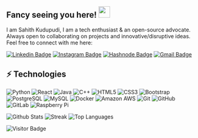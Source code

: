 ## Fancy seeing you here! <img src="https://raw.githubusercontent.com/aemmadi/aemmadi/master/wave.gif" width="30">

I am Sahith Kudupudi, I am a tech enthusiast & an open-source advocate. Always open to collaborating on projects and innovative/disruptive ideas. Feel free to connect with me here:

[![Linkedin Badge](https://img.shields.io/badge/-Sahith_K-blue?style=flat-square&logo=Linkedin&logoColor=white&link=https://www.linkedin.com/in/sahithdotk/)](https://www.linkedin.com/in/sahithdotk)
[![Instagram Badge](https://img.shields.io/badge/-sahith_dot_k-DD2A7B?style=flat-square&logo=instagram&logoColor=white&link=https://www.instagram.com/sahith_dot_k/)](https://www.instagram.com/sahith_dot_k/)
[![Hashnode Badge](https://img.shields.io/badge/-Sahith_Kudupudi-285FF7?style=flat-square&labelColor=000000&logo=Hashnode&link=https://sahithdotk.hashnode.dev/)](https://sahithdotk.hashnode.dev/)
[![Gmail Badge](https://img.shields.io/badge/-sahithdotk@gmail.com-c14438?style=flat-square&logo=Gmail&logoColor=white&link=mailto:sahithdotk@gmail.com)](mailto:sahithdotk@gmail.com)

## ⚡ Technologies

[//]: # "![JavaScript](https://img.shields.io/badge/-JavaScript-black?style=flat-square&logo=javascript)"
[//]: # "![Nodejs](https://img.shields.io/badge/-Nodejs-black?style=flat-square&logo=Node.js)"
[//]: # "![TypeScript](https://img.shields.io/badge/-TypeScript-007ACC?style=flat-square&logo=typescript)"
[//]: # "![MongoDB](https://img.shields.io/badge/-MongoDB-black?style=flat-square&logo=mongodb)"
![Python](https://img.shields.io/badge/-Python-black?style=flat-square&logo=Python)
![React](https://img.shields.io/badge/-React-black?style=flat-square&logo=react)
![Java](https://img.shields.io/badge/-java-E34A86?style=flat-square&logo=java)
![C++](https://img.shields.io/badge/-C++-00599C?style=flat-square&logo=c)
![HTML5](https://img.shields.io/badge/-HTML5-E34F26?style=flat-square&logo=html5&logoColor=white)
![CSS3](https://img.shields.io/badge/-CSS3-1572B6?style=flat-square&logo=css3)
![Bootstrap](https://img.shields.io/badge/-Bootstrap-563D7C?style=flat-square&logo=bootstrap)
![PostgreSQL](https://img.shields.io/badge/-PostgreSQL-336791?style=flat-square&logo=postgresql)
![MySQL](https://img.shields.io/badge/-MySQL-black?style=flat-square&logo=mysql)
![Docker](https://img.shields.io/badge/-Docker-black?style=flat-square&logo=docker)
![Amazon AWS](https://img.shields.io/badge/Amazon%20AWS-232F3E?style=flat-square&logo=amazon-aws)
![Git](https://img.shields.io/badge/-Git-black?style=flat-square&logo=git)
![GitHub](https://img.shields.io/badge/-GitHub-181717?style=flat-square&logo=github)
![GitLab](https://img.shields.io/badge/-GitLab-FCA121?style=flat-square&logo=gitlab)
![Raspberry Pi](https://img.shields.io/badge/-Raspberry%20Pi-C51A4A?style=flat-square&logo=Raspberry-Pi)

![Github Stats](https://github-readme-stats.vercel.app/api?username=sahithdotk&theme=highcontrast&show_icons=true&hide_border=true&count_private=true)
![Streak](https://github-readme-streak-stats.herokuapp.com/?user=sahithdotk&theme=highcontrast&hide_border=true)
![Top Languages](https://github-readme-stats.vercel.app/api/top-langs/?username=sahithdotk&theme=highcontrast&show_icons=true&hide_border=true&layout=compact)

![Visitor Badge](https://visitor-badge.laobi.icu/badge?page_id=sahithdotk.sahithdotk)
